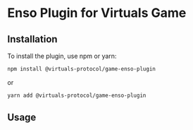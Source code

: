 # Enso Plugin for Virtuals Game

## Installation

To install the plugin, use npm or yarn:

```bash
npm install @virtuals-protocol/game-enso-plugin
```

or

```bash
yarn add @virtuals-protocol/game-enso-plugin
```

## Usage
